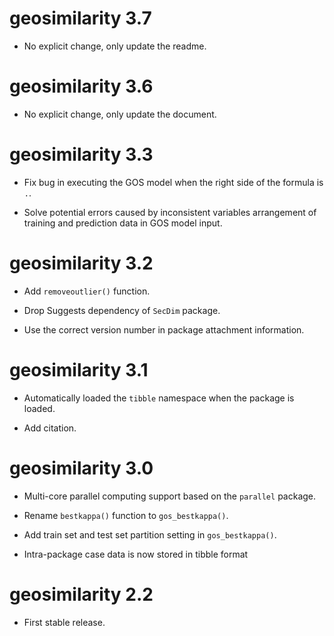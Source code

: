 # geosimilarity 3.7

* No explicit change, only update the readme.

# geosimilarity 3.6

* No explicit change, only update the document.

# geosimilarity 3.3

* Fix bug in executing the GOS model when the right side of the formula is `.`.

* Solve potential errors caused by inconsistent variables arrangement of training 
  and prediction data in GOS model input.

# geosimilarity 3.2

* Add `removeoutlier()` function.

* Drop Suggests dependency of `SecDim` package.

* Use the correct version number in package attachment information.

# geosimilarity 3.1

* Automatically loaded the `tibble` namespace when the package is loaded.

* Add citation.

# geosimilarity 3.0

* Multi-core parallel computing support based on the `parallel` package.

* Rename `bestkappa()` function to `gos_bestkappa()`.

* Add train set and test set partition setting in `gos_bestkappa()`.

* Intra-package case data is now stored in tibble format

# geosimilarity 2.2

* First stable release.
